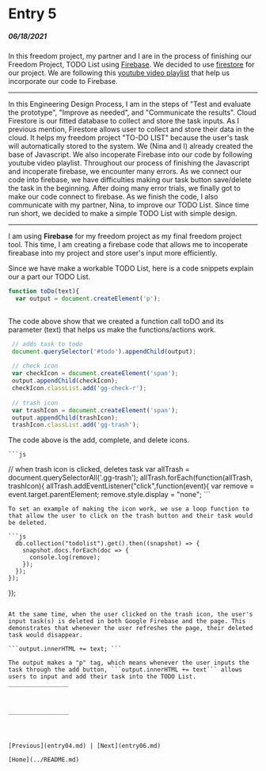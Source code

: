 # Entry 5
##### 06/18/2021


In this freedom project, my partner and I are in the process of finishing our Freedom Project, TODO List using [Firebase](https://firebase.google.com). We decided to use [firestore](https://firebase.google.com/products/firestore) for our project. We are following this [youtube video playlist](https://www.youtube.com/watch?v=4d-gIPGzmK4&list=PL4cUxeGkcC9itfjle0ji1xOZ2cjRGY_WB) that help us incorporate our code to Firebase. 

_________________

In this Engineering Design Process, I am in the steps of "Test and evaluate the prototype", "Improve as needed", and "Communicate the results". Cloud Firestore is our fitted database to collect and store the task inputs. As I previous mention, Firestore allows user to collect and store their data in the cloud. It helps my freedom project "TO-DO LIST" because the user's task will automatically stored to the system. We (Nina and I) already created the base of Javascript. We also incoperate Firebase into our code by following youtube video playlist.  Throughout our process of finishing the Javascript and incoperate firebase, we encounter many errors. As we connect our code into firebase, we have difficulties making our task button save/delete the task in the beginning. After doing many error trials, we finally got to make our code connect to firebase. As we finish the code, I also communicate with my partner, Nina, to improve our TODO List. Since time run short, we decided to make a simple TODO List with simple design.

_________________

I am using **Firebase** for my freedom project as my final freedom project tool. This time, I am creating a firebase code that allows me to incoperate fireabase into my project and store user's input more efficiently.

Since we have make a workable TODO List, here is a code snippets explain our a part our TODO List. 
```js 
function toDo(text){
  var output = document.createElement('p'); 
 
 ```
 The code above show that we created a function call toDO and its parameter (text) that helps us make the functions/actions work. 
 ```js
  // adds task to todo
  document.querySelector('#todo').appendChild(output);
  
  // check icon
  var checkIcon = document.createElement('span');
  output.appendChild(checkIcon);
  checkIcon.classList.add('gg-check-r');
    
  // trash icon
  var trashIcon = document.createElement('span');
  output.appendChild(trashIcon);
  trashIcon.classList.add('gg-trash');
  ```
  The code above is the add, complete, and delete icons. 
  
    ```js
  // when trash icon is clicked, deletes task
  var allTrash = document.querySelectorAll('.gg-trash');
  allTrash.forEach(function(allTrash, trashIcon){
    allTrash.addEventListener("click",function(event){
  var remove = event.target.parentElement;
      remove.style.display = "none";
    ``` 
    
    To set an example of making the icon work, we use a loop function to that allow the user to click on the trash button and their task would be deleted. 
    
    ```js 
      db.collection("todolist").get().then((snapshot) => {
        snapshot.docs.forEach(doc => {
          console.log(remove);
        });
      });
    });
  });
  ``` 
  
 At the same time, when the user clicked on the trash icon, the user's input task(s) is deleted in both Google Firebase and the page. This demonstrates that whenever the user refreshes the page, their deleted task would disappear. 
 
  ```output.innerHTML += text; ```
  
The output makes a "p" tag, which means whenever the user inputs the task through the add button, ```output.innerHTML += text``` allows users to input and add their task into the TODO List. 
_________________



_________________




[Previous](entry04.md) | [Next](entry06.md)

[Home](../README.md)